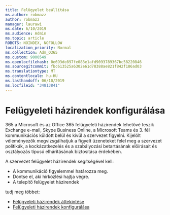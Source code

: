 ```yaml
---
title: Felügyelet beállítása
ms.author: robmazz
author: robmazz
manager: laurawi
ms.date: 6/10/2019
ms.audience: Admin
ms.topic: article
ROBOTS: NOINDEX, NOFOLLOW
localization_priority: Normal
ms.collection: Adm_O365
ms.custom: 9000549
ms.openlocfilehash: 0e693de897fe083e1afd9093789367bc58220846
ms.sourcegitcommit: fbc613525a6302e61d78388ae821f842f186ad03
ms.translationtype: MT
ms.contentlocale: hu-HU
ms.lasthandoff: 06/10/2019
ms.locfileid: "34813841"
---
```

# <a name="configure-supervision-policies"></a>Felügyeleti házirendek konfigurálása

365 a Microsoft és az Office 365 felügyeleti házirendek lehetővé teszik Exchange e-mail, Skype Business Online, a Microsoft Teams és 3. fél kommunikációs küldött belül és kívül a szervezet figyelni. Kijelölt véleményezők megvizsgálhatjuk a figyelt üzeneteket felel meg a szervezet politikák, a kockázatkezelés és a szabályozási betartásának előírásait és osztályozás típusú elhárításának biztosítása érdekében.

A szervezet felügyelet házirendek segítségével kell:

- A kommunikáció figyelemmel határozza meg.
- Döntse el, aki hírközlési hajtja végre.
- A telepítő felügyelet házirendek

tudj meg többet:

- [Felügyeleti házirendek áttekintése](https://docs.microsoft.com/office365/securitycompliance/supervision-policies)
- [Felügyeleti házirendek konfigurálása](https://docs.microsoft.com/office365/securitycompliance/configure-supervision-policies)
